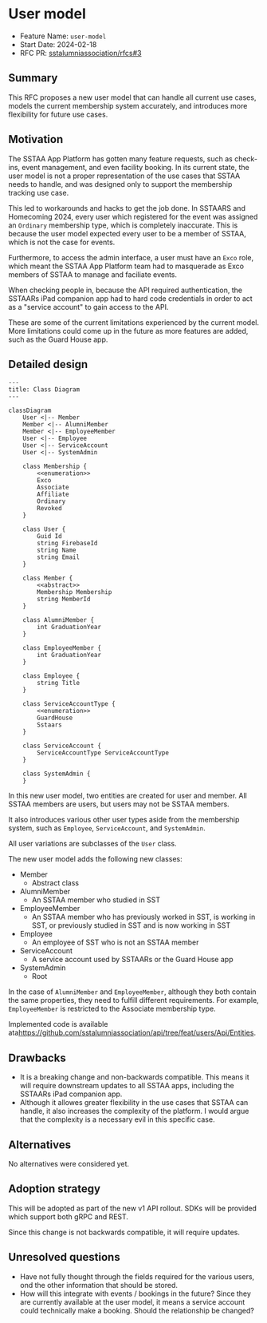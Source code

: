 # User model

- Feature Name: `user-model`
- Start Date: 2024-02-18
- RFC PR: [sstalumniassociation/rfcs#3](https://github.com/rust-lang/rfcs/pull/3)

## Summary

This RFC proposes a new user model that can handle all current use cases, models the current membership system accurately, and introduces more flexibility for future use cases.

## Motivation

The SSTAA App Platform has gotten many feature requests, such as check-ins, event management, and even facility booking. In its current state, the user model is not a proper representation of the use cases that SSTAA needs to handle, and was designed only to support the membership tracking use case.

This led to workarounds and hacks to get the job done. In SSTAARS and Homecoming 2024, every user which registered for the event was assigned an `Ordinary` membership type, which is completely inaccurate. This is because the user model expected every user to be a member of SSTAA, which is not the case for events.

Furthermore, to access the admin interface, a user must have an `Exco` role, which meant the SSTAA App Platform team had to masquerade as Exco members of SSTAA to manage and faciliate events.

When checking people in, because the API required authentication, the SSTAARs iPad companion app had to hard code credentials in order to act as a "service account" to gain access to the API.

These are some of the current limitations experienced by the current model. More limitations could come up in the future as more features are added, such as the Guard House app.

## Detailed design

```mermaid
---
title: Class Diagram
---

classDiagram
    User <|-- Member
    Member <|-- AlumniMember
    Member <|-- EmployeeMember
    User <|-- Employee
    User <|-- ServiceAccount
    User <|-- SystemAdmin

    class Membership {
        <<enumeration>>
        Exco
        Associate
        Affiliate
        Ordinary
        Revoked
    }

    class User {
        Guid Id
        string FirebaseId
        string Name
        string Email
    }

    class Member {
        <<abstract>>
        Membership Membership
        string MemberId
    }

    class AlumniMember {
        int GraduationYear
    }

    class EmployeeMember {
        int GraduationYear
    }

    class Employee {
        string Title
    }

    class ServiceAccountType {
        <<enumeration>>
        GuardHouse
        Sstaars
    }
    
    class ServiceAccount {
        ServiceAccountType ServiceAccountType
    }

    class SystemAdmin {
    }
```

In this new user model, two entities are created for user and member. All SSTAA members are users, but users may not be SSTAA members.

It also introduces various other user types aside from the membership system, such as `Employee`, `ServiceAccount`, and `SystemAdmin`.

All user variations are subclasses of the `User` class.

The new user model adds the following new classes:

- Member
  - Abstract class
- AlumniMember
  - An SSTAA member who studied in SST
- EmployeeMember
  - An SSTAA member who has previously worked in SST, is working in SST, or previously studied in SST and is now working in SST
- Employee
  - An employee of SST who is not an SSTAA member
- ServiceAccount
  - A service account used by SSTAARs or the Guard House app
- SystemAdmin
  - Root

In the case of `AlumniMember` and `EmployeeMember`, although they both contain the same properties, they need to fulfill different requirements. For example, `EmployeeMember` is restricted to the Associate membership type.

Implemented code is available ata<https://github.com/sstalumniassociation/api/tree/feat/users/Api/Entities>.

## Drawbacks

- It is a breaking change and non-backwards compatible. This means it will require downstream updates to all SSTAA apps, including the SSTAARs iPad companion app.
- Although it allowes greater flexibility in the use cases that SSTAA can handle, it also increases the complexity of the platform. I would argue that the complexity is a necessary evil in this specific case.

## Alternatives

No alternatives were considered yet.

## Adoption strategy

This will be adopted as part of the new v1 API rollout. SDKs will be provided which support both gRPC and REST.

Since this change is not backwards compatible, it will require updates.

## Unresolved questions

- Have not fully thought through the fields required for the various users, ond the other information that should be stored.
- How will this integrate with events / bookings in the future? Since they are currently available at the user model, it means a service account could technically make a booking. Should the relationship be changed?
